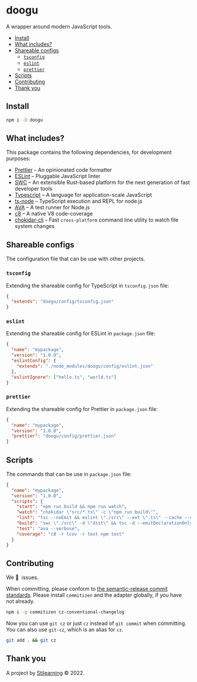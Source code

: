 # doogu

A wrapper around modern JavaScript tools.

- [Install](#install)
- [What includes?](#what-includes)
- [Shareable configs](#shareable-configs)
  - [`tsconfig`](#tsconfig)
  - [`eslint`](#eslint)
  - [`prettier`](#prettier)
- [Scripts](#scripts)
- [Contributing](#contributing)
- [Thank you](#thank-you)

## Install

```bash
npm i -D doogu
```

## What includes?

This package contains the following dependencies, for development purposes:

- [Prettier](https://prettier.io/) – An opinionated code formatter
- [ESLint](https://eslint.org/) – Pluggable JavaScript linter
- [SWC](https://swc.rs/) – An extensible Rust-based platform for the next generation of fast developer tools
- [Typescript](https://www.typescriptlang.org/) – A language for application-scale JavaScript
- [ts-node](https://typestrong.org/ts-node/) – TypeScript execution and REPL for node.js
- [AVA](https://github.com/avajs/ava) – A test runner for Node.js
- [c8](https://github.com/bcoe/c8) – A native V8 code-coverage
- [chokidar-cli](https://www.npmjs.com/package/chokidar-cli) – Fast `cross-platform` command line utility to watch file system changes

## Shareable configs

The configuration file that can be use with other projects.

### `tsconfig`

Extending the shareable config for TypeScript in `tsconfig.json` file:

```json
{
  "extends": "doogu/config/tsconfig.json"
}
```

### `eslint`

Extending the shareable config for ESLint in `package.json` file:

```json
{
  "name": "mypackage",
  "version": "1.0.0",
  "eslintConfig": {
    "extends": "./node_modules/doogu/config/eslint.json"
  },
  "eslintIgnore": ["hello.ts", "world.ts"]
}
```

### `prettier`

Extending the shareable config for Prettier in `package.json` file:

```json
{
  "name": "mypackage",
  "version": "1.0.0",
  "prettier": "doogu/config/prettier.json"
}
```

## Scripts

The commands that can be use in `package.json` file:

```json
{
  "name": "mypackage",
  "version": "1.0.0",
  "scripts": {
    "start": "npm run build && npm run watch",
    "watch": "chokidar \"src/*.ts\" -c \"npm run build\"",
    "lint": "tsc --noEmit && eslint \"./src\" --ext \".ts\" --cache --cache-location \"node_modules/.cache/.eslintcache\"",
    "build": "swc \"./src\" -d \"dist\" && tsc -d --emitDeclarationOnly --outDir \"dist\"",
    "test": "ava --verbose",
    "coverage": "c8 -r lcov -r text npm test"
  }
}
```

## Contributing

We 💛&nbsp; issues.

When committing, please conform to [the semantic-release commit standards](https://www.conventionalcommits.org/). Please install `commitizen` and the adapter globally, if you have not already.

```bash
npm i -g commitizen cz-conventional-changelog
```

Now you can use `git cz` or just `cz` instead of `git commit` when committing. You can also use `git-cz`, which is an alias for `cz`.

```bash
git add . && git cz
```

## Thank you

A project by [Stilearning](https://stilearning.com) &copy; 2022.
